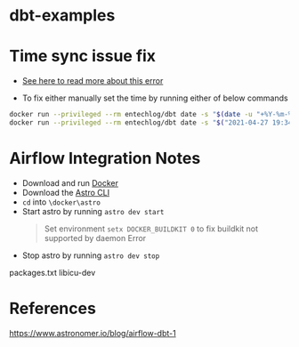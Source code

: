 # dbt-examples

# Time sync issue fix

- [See here to read more about this error](https://www.studytonight.com/post/how-to-resolve-amazon-s3-file-upload-error-requesttimetooskewed)

- To fix either manually set the time by running either of below commands
```bash
docker run --privileged --rm entechlog/dbt date -s "$(date -u "+%Y-%m-%d %H:%M:%S")"
docker run --privileged --rm entechlog/dbt date -s "$("2021-04-27 19:34:12")"
```

# Airflow Integration Notes

- Download and run [Docker](https://docs.docker.com/docker-for-mac/install/)
- Download the [Astro CLI](https://github.com/astronomer/astro-cli)
- `cd` into `\docker\astro`
- Start astro by running `astro dev start`
  > Set environment `setx DOCKER_BUILDKIT 0` to fix buildkit not supported by daemon Error
- Stop astro by running `astro dev stop`

packages.txt
libicu-dev

# References
https://www.astronomer.io/blog/airflow-dbt-1
